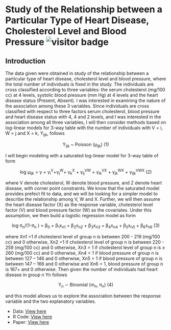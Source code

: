 # Study of the Relationship between a Particular Type of Heart Disease, Cholesterol Level and Blood Pressure ![visitor badge](https://visitor-badge.glitch.me/badge?page_id=shikaijin/STAT-473-Generalized-Linear-Models.visitor-badge)
## Introduction 

<p>The data given were obtained in study of the relationship between a particular type of heart disease, cholesterol level and blood pressure, where the total number of individuals is fixed in the study. The individuals are cross classified according to three variables: the serum cholesterol (mg/100 cc) at 4 levels, systolic blood pressure (mm Hg) at 4 levels and the heart disease status (Present, Absent). l was interested in examining the nature of the association among these 3 variables. 
Since individuals are cross classified with respect to three factors serum cholesterol, blood pressure and heart disease status with 4, 4 and 2 levels, and I was interested in the association among all three variables, I will then consider methods based on log-linear models for 3-way table with the number of individuals with V = i, W = j and X = k, Y<sub>ijk</sub>, follows 
<p align="center"> Y<sub>ijk</sub> ~ Poisson (μ<sub>ijk</sub>) (1) </p>

I will begin modeling with a saturated log-linear model for 3-way table of form
<p align="center">log μ<sub>ijk</sub> = γ + γ<sub>i</sub><sup>V</sup>+γ<sub>j</sub><sup>W</sup>+ γ<sub>k</sub><sup>X</sup> + γ<sub>ij</sub><sup>VW</sup>  + γ<sub>ik</sub><sup>VX</sup> + γ<sub>jk</sub><sup>WX</sup> + γ<sub>ijk</sub><sup>VWX</sup> (2) </p>
where V denote cholesterol, W denote blood pressure, and Z denote heart disease, with corner point constraints. We know that the saturated model provides prefect fit to data, and we will be looking for a simpler model to describe the relationship among V, W and X. 
	Further, we will then assume the heart disease factor (X) as the response variable, cholesterol level factor (V) and blood pressure factor (W) as the covariates. Under this assumption, we then build a logistic regression model as form 
<p align="center"> log π<sub>n</sub>/(1-π<sub>n</sub> ) = β<sub>0</sub> + β<sub>1</sub>x<sub>n1</sub> + β<sub>2</sub>x<sub>n2</sub> + β<sub>3</sub>x<sub>n3</sub> + β<sub>4</sub>x<sub>n4</sub> + β<sub>5</sub>x<sub>n5</sub> + β<sub>6</sub>x<sub>n6</sub> (3) </p>
where Xn1 =1 if cholesterol level of group n is between 200 - 219 (mg/100 cc) and 0 otherwise, Xn2 =1 if cholesterol level of group n is between 220 - 259 (mg/100 cc) and 0 otherwise, Xn3 = 1 if cholesterol level of group n is ≥ 260 (mg/100 cc) and 0 otherwise, Xn4 = 1 if blood pressure of group n is between 127 – 146 and 0 otherwise, Xn5 = 1 if blood pressure of group n is between 147 – 166 and 0 otherwise and Xn6 =   1, blood pressure of group n is 167+ and 0 otherwise. Then given the number of individuals had heart disease in group n Yn follows
<p align="center">Y<sub>n</sub> ∼ Binomial (m<sub>n</sub>, π<sub>n</sub>) (4)</p>
and this model allows us to explore the association between the response variable and the two explanatory variables.</p>



* Data: [View here](https://github.com/shikaijin/STAT-473-Generalized-Linear-Models/blob/a45cef801a0edcd6bf05971a55a6a241ea689677/heartdisease.txt)
* R Code: [View here](https://github.com/shikaijin/STAT-473-Generalized-Linear-Models/blob/a45cef801a0edcd6bf05971a55a6a241ea689677/GLM.R)
* Paper: [View here](https://github.com/shikaijin/STAT-473-Generalized-Linear-Models/blob/f0969d30faa1aa839e10b735ddf100ba053a54cc/Study%20of%20The%20Relationship%20Between%20a%20Particular%20Type%20of%20Heart%20Disease.pdf)
